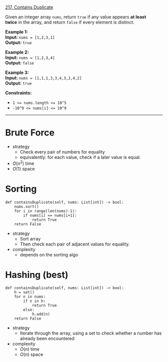 [217. Contains Duplicate](https://leetcode.com/problems/contains-duplicate/)

Given an integer array `nums`, return `true` if any value appears **at least twice** in the array, and return `false` if every element is distinct.

**Example 1:**  
**Input:** `nums = [1,2,3,1]`  
**Output:** `true`  

**Example 2:**  
**Input:** `nums = [1,2,3,4]`  
**Output:** `false`  

**Example 3:**  
**Input:** `nums = [1,1,1,3,3,4,3,2,4,2]`  
**Output:** `true`  

**Constraints:**
- `1 <= nums.length <= 10^5`
- `-10^9 <= nums[i] <= 10^9`

---
# Brute Force
- strategy
	- Check every pair of numbers for equality
	- equivalently: for each value, check if a later value is equal.
- $O(n^2)$ time
- $O(1)$ space

# Sorting
```
def containsDuplicate(self, nums: List[int]) -> bool:
    nums.sort()
    for i in range(len(nums)-1):
        if nums[i] == nums[i+1]:
            return True
    return False
```
- strategy
	- Sort array
	- Then check each pair of adjacent values for equality.
- complexity
	- depends on the sorting algo

# Hashing (best)
```
def containsDuplicate(self, nums: List[int]) -> bool:
    h = set()
    for n in nums:
        if n in h:
            return True
        else:
            h.add(n)
    return False
```

- strategy
	- Iterate through the array, using a set to check whether a number has already been encountered
- complexity
	- $O(n)$ time
	- $O(n)$ space